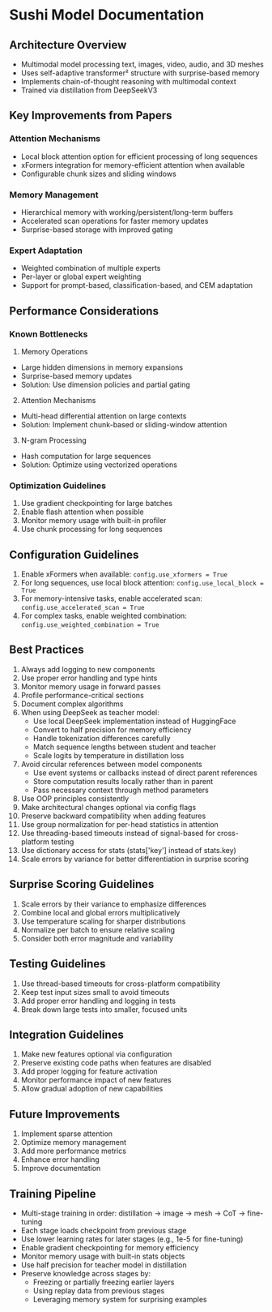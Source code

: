 # Sushi Model Documentation

## Architecture Overview
- Multimodal model processing text, images, video, audio, and 3D meshes
- Uses self-adaptive transformer² structure with surprise-based memory
- Implements chain-of-thought reasoning with multimodal context
- Trained via distillation from DeepSeekV3

## Key Improvements from Papers

### Attention Mechanisms
- Local block attention option for efficient processing of long sequences
- xFormers integration for memory-efficient attention when available
- Configurable chunk sizes and sliding windows

### Memory Management
- Hierarchical memory with working/persistent/long-term buffers
- Accelerated scan operations for faster memory updates
- Surprise-based storage with improved gating

### Expert Adaptation
- Weighted combination of multiple experts
- Per-layer or global expert weighting
- Support for prompt-based, classification-based, and CEM adaptation

## Performance Considerations

### Known Bottlenecks
1. Memory Operations
- Large hidden dimensions in memory expansions
- Surprise-based memory updates
- Solution: Use dimension policies and partial gating

2. Attention Mechanisms
- Multi-head differential attention on large contexts
- Solution: Implement chunk-based or sliding-window attention

3. N-gram Processing
- Hash computation for large sequences
- Solution: Optimize using vectorized operations

### Optimization Guidelines
1. Use gradient checkpointing for large batches
2. Enable flash attention when possible
3. Monitor memory usage with built-in profiler
4. Use chunk processing for long sequences

## Configuration Guidelines
1. Enable xFormers when available: `config.use_xformers = True`
2. For long sequences, use local block attention: `config.use_local_block = True`
3. For memory-intensive tasks, enable accelerated scan: `config.use_accelerated_scan = True`
4. For complex tasks, enable weighted combination: `config.use_weighted_combination = True`

## Best Practices
1. Always add logging to new components
2. Use proper error handling and type hints
3. Monitor memory usage in forward passes
4. Profile performance-critical sections
5. Document complex algorithms
6. When using DeepSeek as teacher model:
   - Use local DeepSeek implementation instead of HuggingFace
   - Convert to half precision for memory efficiency
   - Handle tokenization differences carefully
   - Match sequence lengths between student and teacher
   - Scale logits by temperature in distillation loss
6. Avoid circular references between model components
   - Use event systems or callbacks instead of direct parent references
   - Store computation results locally rather than in parent
   - Pass necessary context through method parameters
6. Use OOP principles consistently
7. Make architectural changes optional via config flags
8. Preserve backward compatibility when adding features
9. Use group normalization for per-head statistics in attention
10. Use threading-based timeouts instead of signal-based for cross-platform testing
11. Use dictionary access for stats (stats['key'] instead of stats.key)
12. Scale errors by variance for better differentiation in surprise scoring

## Surprise Scoring Guidelines
1. Scale errors by their variance to emphasize differences
2. Combine local and global errors multiplicatively
3. Use temperature scaling for sharper distributions
4. Normalize per batch to ensure relative scaling
5. Consider both error magnitude and variability

## Testing Guidelines
1. Use thread-based timeouts for cross-platform compatibility
2. Keep test input sizes small to avoid timeouts
3. Add proper error handling and logging in tests
4. Break down large tests into smaller, focused units

## Integration Guidelines
1. Make new features optional via configuration
2. Preserve existing code paths when features are disabled
3. Add proper logging for feature activation
4. Monitor performance impact of new features
5. Allow gradual adoption of new capabilities

## Future Improvements
1. Implement sparse attention
2. Optimize memory management
3. Add more performance metrics
4. Enhance error handling
5. Improve documentation

## Training Pipeline
- Multi-stage training in order: distillation → image → mesh → CoT → fine-tuning
- Each stage loads checkpoint from previous stage
- Use lower learning rates for later stages (e.g., 1e-5 for fine-tuning)
- Enable gradient checkpointing for memory efficiency
- Monitor memory usage with built-in stats objects
- Use half precision for teacher model in distillation
- Preserve knowledge across stages by:
  - Freezing or partially freezing earlier layers
  - Using replay data from previous stages
  - Leveraging memory system for surprising examples
